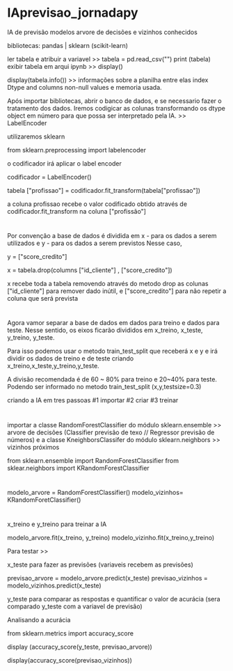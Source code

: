 # IAprevisao_jornadapy
IA de previsão modelos arvore de decisões e vizinhos conhecidos


bibliotecas: pandas | sklearn (scikit-learn)

ler tabela e atribuir a variavel >> tabela = pd.read_csv("")
print (tabela)   exibir tabela em arqui ipynb >> display()

display(tabela.info()) >> informações sobre a planilha entre elas index Dtype and columns non-null values e memoria usada.

Após importar bibliotecas, abrir o banco de dados, e se necessario fazer o tratamento dos dados. Iremos codigicar as colunas transformando os dtype object em número para que possa ser interpretado pela IA. >> LabelEncoder

utilizaremos sklearn

from sklearn.preprocessing import labelencoder

o codificador irá aplicar o label encoder

codificador = LabelEncoder()


tabela ["profissao"] = codificador.fit_transform(tabela["profissao"])

a coluna profissao recebe o valor codificado obtido  através de codificador.fit_transform na coluna ["profissão"]
#

#
Por convenção a base de dados é dividida em x - para os dados a serem utilizados e y - para os dados a serem previstos 
Nesse caso, 

y = ["score_credito"]

x = tabela.drop(columns ["id_cliente"] , ["score_credito"])

x recebe toda a tabela removendo através do metodo drop as colunas ["id_cliente"] para remover dado inútil, e ["score_credito"] para não repetir a coluna que será prevista
#

Agora vamor separar a base de dados em  dados para treino e dados para teste. Nesse sentido, os eixos ficarão divididos em x_treino, x_teste, y_treino, y_teste.

Para isso podemos usar o metodo train_test_split que receberá x e y e irá dividir os dados de treino e de teste criando x_treino,x_teste,y_treino,y_teste.

A divisão recomendada é de 60 ~ 80% para treino e 20~40% para teste. Podendo ser informado no metodo train_test_split (x,y,testsize=0.3)

criando a IA em tres passoas #1 importar #2 criar #3 treinar
#
importar a classe RandomForestClassifier do módulo sklearn.ensemble   >> arvore de decisões (Classifier previsão de texo // Regressor previsão de números)
e a classe KneighborsClassifer do módulo sklearn.neighbors            >> vizinhos próximos 


from sklearn.ensemble import RandomForestClassifier
from sklear.neighbors import KRandomForestClassifier

#
modelo_arvore = RandomForestClassifier()
modelo_vizinhos= KRandomForetClassifier()

# 
x_treino e y_treino para treinar a IA

modelo_arvore.fit(x_treino, y_treino)
modelo_vizinho.fit(x_treino,y_treino)

Para testar >>

x_teste para fazer as previsões (variaveis recebem as previsões)


previsao_arvore = modelo_arvore.predict(x_teste)
previsao_vizinhos = modelo_vizinhos.predict(x_teste)


y_teste para comparar as respostas e quantificar o valor de acurácia (sera comparado y_teste com a variavel de previsão)

Analisando a acurácia

from sklearn.metrics import accuracy_score

display (accuracy_score(y_teste, previsao_arvore))

display(accuracy_score(previsao_vizinhos))










